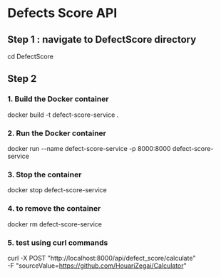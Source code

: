 # Defects Score API

## Step 1 : navigate to DefectScore directory
cd DefectScore

## Step 2
### 1. Build the Docker container
docker build -t defect-score-service .

### 2. Run the Docker container
docker run --name defect-score-service -p 8000:8000 defect-score-service

### 3. Stop the container
docker stop defect-score-service 

### 4. to remove the container
docker rm defect-score-service 

### 5. test using curl commands 
curl -X POST "http://localhost:8000/api/defect_score/calculate" \
     -F "sourceValue=https://github.com/HouariZegai/Calculator"
